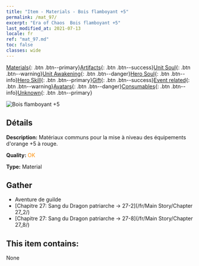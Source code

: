 ```yaml
---
title: "Item - Materials - Bois flamboyant +5"
permalink: /mat_97/
excerpt: "Era of Chaos  Bois flamboyant +5"
last_modified_at: 2021-07-13
locale: fr
ref: "mat_97.md"
toc: false
classes: wide
---
```

 [Materials](/ItemsFR/){: .btn .btn--primary}[Artifacts](/ItemsFR/Artifacts/){: .btn .btn--success}[Unit Soul](/ItemsFR/UnitSoul/){: .btn .btn--warning}[Unit Awakening](/ItemsFR/UnitAwakening/){: .btn .btn--danger}[Hero Soul](/ItemsFR/HeroSoul/){: .btn .btn--info}[Hero Skill](/ItemsFR/HeroSkill/){: .btn .btn--primary}[Gift](/ItemsFR/Gift/){: .btn .btn--success}[Event related](/ItemsFR/Events/){: .btn .btn--warning}[Avatars](/ItemsFR/Avatars/){: .btn .btn--danger}[Consumables](/ItemsFR/Consumables/){: .btn .btn--info}[Unknown](/ItemsFR/Unknown/){: .btn .btn--primary}

 ![Bois flamboyant +5](/images/t/i_cailiao_mucai3.png)

## Détails
 **Description:** Matériaux communs pour la mise à niveau des équipements d'orange +5 à rouge.

 **Quality:** <span style="color: #FF8C00">OK</span>

 **Type:** Material

## Gather

*    Aventure de guilde 
*    [Chapitre 27: Sang du Dragon patriarche -> 27-2](/fr/Main Story/Chapter 27_2/) 
*    [Chapitre 27: Sang du Dragon patriarche -> 27-8](/fr/Main Story/Chapter 27_8/) 

## This item contains:

  None

